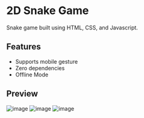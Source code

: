 # 2D Snake Game
Snake game built using HTML, CSS, and Javascript.

## Features
- Supports mobile gesture
- Zero dependencies
- Offline Mode

## Preview
![image](https://github.com/user-attachments/assets/4bf14ace-33dc-444c-b275-efb7e88a78d2)
![image](https://github.com/user-attachments/assets/e5b4868f-dbfd-46f1-98de-58ed661ac606)
![image](https://github.com/user-attachments/assets/f83bbd07-6c3a-45bd-be16-bc17116b63ae)
